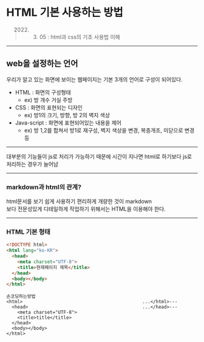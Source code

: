 # HTML 기본 사용하는 방법

> 2022. 03. 05 : html과 css의 기초 사용법 이해
---

## web을 설정하는 언어
우리가 알고 있는 화면에 보이는 웹페이지는 기본 3개의 언어로 구성이 되어있다.

- HTML : 화면의 구성형태 
  - ex) 방 개수 거실 주방 
- CSS : 화면의 표현되는 디자인 
  - ex) 방1의 크기, 방향, 방 2의 벽지 색상
- Java-script : 화면에 표현되어있는 내용을 제어 
  - ex) 방 1,2를 합쳐서 방1로 재구성, 벽지 색상을 변경, 복층개조, 미닫으로 변경 등 

---
대부분의 기능들이 js로 처리가 가능하기 때문에 시간이 지나면 html로 하기보다 js로 처리하는 경우가 늘어남

---
### markdown과 html의 관계?
html문서를 보기 쉽게 사용하기 편리하게 개량한 것이 markdown  <br />
보다 전문성있게 디테일하게 작업하기 위해서는 HTML을 이용해야 한다.

---

### HTML 기본 형태
``` html
<!DOCTYPE html>
<html lang="ko-KR">
  <head>
    <meta charset="UTF-8">
    <title>현재페이지 제목</title>
  </head>
  <body></body>
</html>
```

```
손코딩하는방법
<html>                                            ...</html>---
  <head>                                          ...</head>---
    <meta charset="UTF-8">
    <title>title</title>
  </head>
  <body></body>
</html>
```